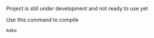 Project is still under development and not ready to use yet

Use this command to compile
```
make
```